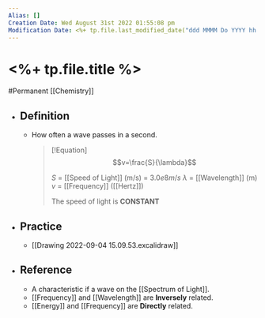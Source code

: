 ```yaml
---
Alias: []
Creation Date: Wed August 31st 2022 01:55:08 pm 
Modification Date: <%+ tp.file.last_modified_date("ddd MMMM Do YYYY hh:mm:ss a") %>
---
```

# <%+ tp.file.title %>
#Permanent [[Chemistry]]

- ## Definition
	- How often a wave passes in a second.
	  > [!Equation]
	  > $$v=\frac{S}{\lambda}$$
	  > 
	  > $S$ = [[Speed of Light]] (m/s) = $3.0e8m/s$
	  > $\lambda$ = [[Wavelength]] (m)
	  > $v$ = [[Frequency]] ([[Hertz]])
	  > 
	  > The speed of light is **CONSTANT**
- ## Practice
	- [[Drawing 2022-09-04 15.09.53.excalidraw]]
- ## Reference
	- A characteristic if a wave on the [[Spectrum of Light]].
	- [[Frequency]] and [[Wavelength]] are **Inversely** related.
	- [[Energy]] and [[Frequency]] are **Directly** related.